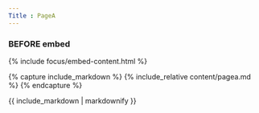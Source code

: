 ```yaml
---
Title : PageA
---
```


### BEFORE embed

{% include focus/embed-content.html %}

{% capture include_markdown %}
{% include_relative content/pagea.md %}
{% endcapture %}

{{ include_markdown | markdownify }}